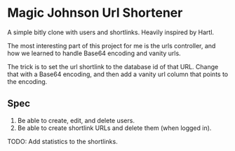 # Magic Johnson Url Shortener

A simple bitly clone with users and shortlinks.
Heavily inspired by Hartl.

The most interesting part of this project for me is the urls controller, and how we learned to handle Base64 encoding and vanity urls.

The trick is to set the url shortlink to the database id of that URL. Change that with a Base64 encoding, and then add a vanity url column that points to the encoding.

## Spec
1. Be able to create, edit, and delete users.
2. Be able to create shortlink URLs and delete them (when logged in).

TODO:
Add statistics to the shortlinks.
